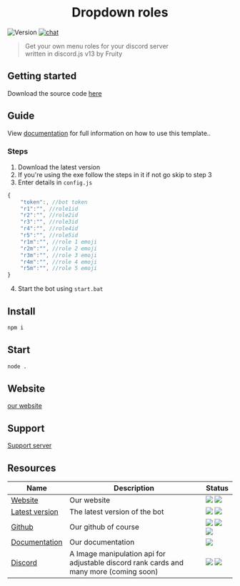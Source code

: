 <h1 align="center">Dropdown roles</h1>
<p>
  <img alt="Version" src="https://img.shields.io/github/v/release/Fruityisgood/dropdown-roles?include_prereleases&label=version" />
  </a>
  <a href="https://discord.gg/vWPf6radPk"><img alt="chat" src="https://img.shields.io/badge/chat-23458%20online-brightgreen" />
  </a>
    
> Get your own menu roles for your discord server<BR>
> written in discord.js v13 by Fruity

## Getting started
Download the source code [here](https://github.com/Fruityisgood/dropdown-roles/releases/latest/)
	
## Guide
  View [documentation](https://Fruityisgood.github.io/dropdown-roles/docs) for full information on how to use this template..
  ### Steps
1. Download the latest version
2. If you're using the exe follow the steps in it if not go skip to step 3
3. Enter details in `config.js`

	
```js
{
    "token":, //bot token
    "r1":"", //role1id
    "r2":"", //role2id
    "r3":"", //role3id
    "r4":"", //role4id
    "r5":"", //role5id
    "r1m":"", //role 1 emoji
    "r2m":"", //role 2 emoji
    "r3m":"", //role 3 emoji
    "r4m":"", //role 4 emoji
    "r5m":"", //role 5 emoji
}
```
4. Start the bot using `start.bat`
	
## Install
```sh
npm i
```
	
## Start
```sh
node .
```
	
## Website
  [our website](https://fruityisgood.github.io/dropdown-roles/)
## Support
  [Support server](https://discord.gg/vWPf6radPk)
	
## Resources
<table>
	<thead>
		<tr>
		<th>Name</th>
		<th>Description</th>
		<th>Status</th>
		</tr>
	</thead>
	<tbody>
		<tr>
			<td><a href="https://github.com/fosscord/fosscord">Website</a></td>
			<td>Our website</td>
			<td>
				<img src="https://img.shields.io/badge/-website-blue">
				<img src="https://img.shields.io/website?down_color=red&down_message=down&up_color=green&up_message=up&url=https%3A%2F%2Ffruityisgood.github.io%2Fdropdown-roles">
			</td>
		</tr>
		<tr>
			<td>
				<a href="https://github.com/Fruityisgood/dropdown-roles/releases/latest">Latest version</a>
			</td>
			<td>
				The latest version of the bot
			</td>
			<td>
				<img src="https://img.shields.io/github/downloads/Fruityisgood/dropdown-roles/latest/total">
        <img src="https://img.shields.io/github/v/release/Fruityisgood/dropdown-roles?color=yellow&include_prereleases">
			</td>
		</tr>
		<tr>
			<td>
				<a href="https://github.com/Fruityisgood/dropdown-roles/#Getting started">
		Github
		</a>
			</td>
			<td>
				Our github of course
			</td>
			<td>
				<img src="https://img.shields.io/github/languages/top/Fruityisgood/dropdown-roles?color=red">
				<img src="https://img.shields.io/badge/Javascript-43.0%25-yellow">
        <img src="https://img.shields.io/badge/Batchfile-0.3%25-brightgreen">
			</td>
		</tr>
		<tr>
			<td>
				<a href="https://fruityisgood.github.io/dropdown-roles/docs">
				Documentation
				</a>
			</td>
			<td>Our documentation</td>
			<td>
				<img src="https://img.shields.io/badge/not%20done-grey">
			</td>
		</tr>
		<tr>
			<td>
				<a href="https://discord.gg/vWPf6radPk">
				Discord
				</a>
			</td>
			<td>A Image manipulation api for adjustable discord rank cards and many more (coming soon)</td>
			<td>
				<img src="https://img.shields.io/badge/chat-23458%20online-brightgreen">
        <img src="https://img.shields.io/badge/members-578K-orange">
			</td>
		</tr>
	</tbody>
</table>
